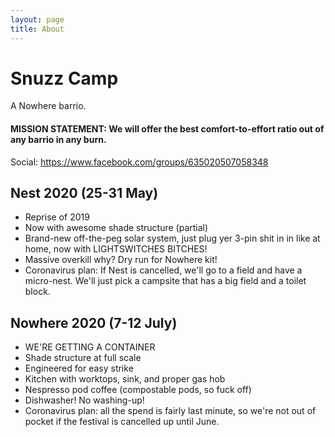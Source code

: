 ```yaml
---
layout: page
title: About
---
```


# Snuzz Camp

A Nowhere barrio.

#### MISSION STATEMENT: We will offer the best comfort-to-effort ratio out of any barrio in any burn.

Social: https://www.facebook.com/groups/635020507058348

## Nest 2020 (25-31 May)

- Reprise of 2019
- Now with awesome shade structure (partial)
- Brand-new off-the-peg solar system, just plug yer 3-pin shit in in like at home, now with LIGHTSWITCHES BITCHES!
- Massive overkill why? Dry run for Nowhere kit!
- Coronavirus plan: If Nest is cancelled, we'll go to a field and have a micro-nest. We'll just pick a campsite that has a big field and a toilet block.

## Nowhere 2020 (7-12 July)

- WE'RE GETTING A CONTAINER
- Shade structure at full scale
- Engineered for easy strike
- Kitchen with worktops, sink, and proper gas hob
- Nespresso pod coffee (compostable pods, so fuck off)
- Dishwasher! No washing-up!
- Coronavirus plan: all the spend is fairly last minute, so we're not out of pocket if the festival is cancelled up until June.
